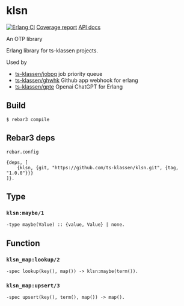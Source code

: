 # klsn

[![Erlang CI](https://github.com/ts-klassen/klsn/actions/workflows/erlang-tests.yml/badge.svg?branch=main)](https://github.com/ts-klassen/klsn/actions/workflows/erlang-tests.yml)
[Coverage report](https://ts-klassen.github.io/klsn/report/)
[API docs](https://ts-klassen.github.io/klsn/edoc/)



An OTP library

Erlang library for ts-klassen projects.

Used by
- [ts-klassen/jobpq](https://github.com/ts-klassen/jobpq) job priority queue
- [ts-klassen/ghwhk](https://github.com/ts-klassen/ghwhk) Github app webhook for erlang
- [ts-klassen/gpte](https://github.com/ts-klassen/gpte) Openai ChatGPT for Erlang

Build
-----

    $ rebar3 compile

Rebar3 deps
-----------
`rebar.config`
```
{deps, [
    {klsn, {git, "https://github.com/ts-klassen/klsn.git", {tag, "1.0.0"}}}
]}.
```

Type
----

### `klsn:maybe/1`
```
-type maybe(Value) :: {value, Value} | none.
```

Function
--------

### `klsn_map:lookup/2`
```
-spec lookup(key(), map()) -> klsn:maybe(term()).
```

### `klsn_map:upsert/3`
```
-spec upsert(key(), term(), map()) -> map().
```
